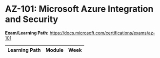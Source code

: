 # AZ-101: Microsoft Azure Integration and Security

**Exam/Learning Path:** https://docs.microsoft.com/certifications/exams/az-101

| **Learning Path** | **Module** | **Week** |
|-|-|-|
